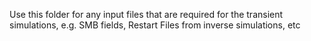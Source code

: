 Use this folder for any input files that are required for the transient simulations, e.g. SMB fields, Restart Files from inverse simulations, etc
